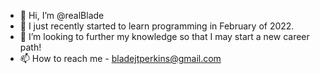- 👋 Hi, I’m @realBlade
- 🌱 I just recently started to learn programming in February of 2022.
- 💞️ I’m looking to further my knowledge so that I may start a new career path!
- 📫 How to reach me - bladejtperkins@gmail.com

<!---
realBlade/realBlade is a ✨ special ✨ repository because its `README.md` (this file) appears on your GitHub profile.
You can click the Preview link to take a look at your changes.
--->
